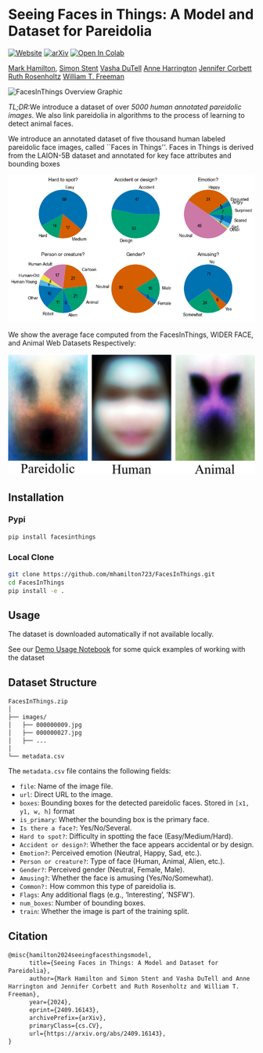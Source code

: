 # Seeing Faces in Things: A Model and Dataset for Pareidolia

[![Website](https://img.shields.io/badge/FacesInThings-%F0%9F%8C%90Website-purple?style=flat)](https://aka.ms/facesinthings)
[![arXiv](https://img.shields.io/badge/arXiv-2409.16143-b31b1b.svg)](https://arxiv.org/abs/2409.16143) 
[![Open In Colab](https://colab.research.google.com/assets/colab-badge.svg)](https://colab.research.google.com/github/mhamilton723/FacesInThings/blob/main/Demo%20Usage.ipynb)

[//]: # ([![Huggingface]&#40;https://img.shields.io/badge/%F0%9F%A4%97%20Hugging%20Face-FeatUp-orange&#41;]&#40;https://huggingface.co/spaces/mhamilton723/FeatUp&#41; )
[//]: # ([![Huggingface]&#40;https://img.shields.io/badge/%F0%9F%A4%97%20Hugging%20Face-Paper%20Page-orange&#41;]&#40;https://huggingface.co/papers/2403.10516&#41;)
[//]: # ([![PWC]&#40;https://img.shields.io/endpoint.svg?url=https://paperswithcode.com/badge/featup-a-model-agnostic-framework-for/feature-upsampling-on-imagenet&#41;]&#40;https://paperswithcode.com/sota/feature-upsampling-on-imagenet?p=featup-a-model-agnostic-framework-for&#41;)


[Mark Hamilton](https://mhamilton.net/),
[Simon Stent](https://scholar.google.com/citations?user=f3aij5UAAAAJ&hl=en)
[Vasha DuTell](https://vashadutell.com/)
[Anne Harrington](https://persci.mit.edu/people/anne)
[Jennifer Corbett](https://persci.mit.edu/people/jennifercorbett/)
[Ruth Rosenholtz](https://persci.mit.edu/people/rosenholtz)
[William T. Freeman](https://billf.mit.edu/about/bio)

![FacesInThings Overview Graphic](https://mhamilton.net/images/6408d4de732708fb1275cd71_black_bg_dataset-p-1600.jpg)

*TL;DR*:We introduce a dataset of over *5000 human annotated pareidolic images*. We also link pareidolia in algorithms to the process of learning to detect animal faces.


We introduce an annotated dataset of five thousand human labeled pareidolic face images, called ``Faces in Things''. Faces in Things is derived from the LAION-5B dataset and annotated for key face attributes and bounding boxes

![Dataset Stats](./static/stats.png)

We show the average face computed from the FacesInThings, WIDER FACE, and Animal Web Datasets Respectively:

![Average Faces](./static/all_image_panel_half.jpg)

## Installation

### Pypi

```bash
pip install facesinthings
```

### Local Clone

```bash
git clone https://github.com/mhamilton723/FacesInThings.git
cd FacesInThings
pip install -e .
```


## Usage
The dataset is downloaded automatically if not available locally.

See our [Demo Usage Notebook](Demo%20Usage.ipynb) for some quick examples of working with the dataset

## Dataset Structure

```
FacesInThings.zip
│
├── images/
│   ├── 000000009.jpg
│   ├── 000000027.jpg
│   ├── ...
│
└── metadata.csv
```

The `metadata.csv` file contains the following fields:

- `file`: Name of the image file.
- `url`: Direct URL to the image.
- `boxes`: Bounding boxes for the detected pareidolic faces. Stored in `[x1, y1, w, h]` format
- `is_primary`: Whether the bounding box is the primary face.
- `Is there a face?`: Yes/No/Several.
- `Hard to spot?`: Difficulty in spotting the face (Easy/Medium/Hard).
- `Accident or design?`: Whether the face appears accidental or by design.
- `Emotion?`: Perceived emotion (Neutral, Happy, Sad, etc.).
- `Person or creature?`: Type of face (Human, Animal, Alien, etc.).
- `Gender?`: Perceived gender (Neutral, Female, Male).
- `Amusing?`: Whether the face is amusing (Yes/No/Somewhat).
- `Common?:` How common this type of pareidolia is.
- `Flags`: Any additional flags (e.g., ‘Interesting’, ‘NSFW’).
- `num_boxes`: Number of bounding boxes.
- `train`: Whether the image is part of the training split.


## Citation
```
@misc{hamilton2024seeingfacesthingsmodel,
      title={Seeing Faces in Things: A Model and Dataset for Pareidolia}, 
      author={Mark Hamilton and Simon Stent and Vasha DuTell and Anne Harrington and Jennifer Corbett and Ruth Rosenholtz and William T. Freeman},
      year={2024},
      eprint={2409.16143},
      archivePrefix={arXiv},
      primaryClass={cs.CV},
      url={https://arxiv.org/abs/2409.16143}, 
}
```

